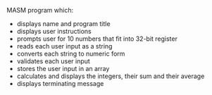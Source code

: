 MASM program which:
 - displays name and program title
 - displays user instructions
 - prompts user for 10 numbers that fit into 32-bit register
 - reads each user input as a string
 - converts each string to numeric form
 - validates each user input
 - stores the user input in an array
 - calculates and displays the integers, their sum and their average
 - displays terminating message